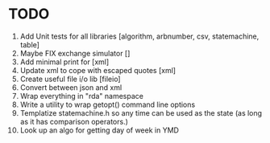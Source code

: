 # TODO

1) Add Unit tests for all libraries			[algorithm, arbnumber, csv, statemachine, table]
2) Maybe FIX exchange simulator				[]
3) Add minimal print for					[xml]
4) Update xml to cope with escaped quotes   [xml]
5) Create useful file i/o lib				[fileio]
6) Convert between json and xml
7) Wrap everything in "rda" namespace
8) Write a utility to wrap getopt() command line options
9) Templatize statemachine.h so any time can be used as the state (as long as it has
   comparison operators.)
10) Look up an algo for getting day of week in YMD

